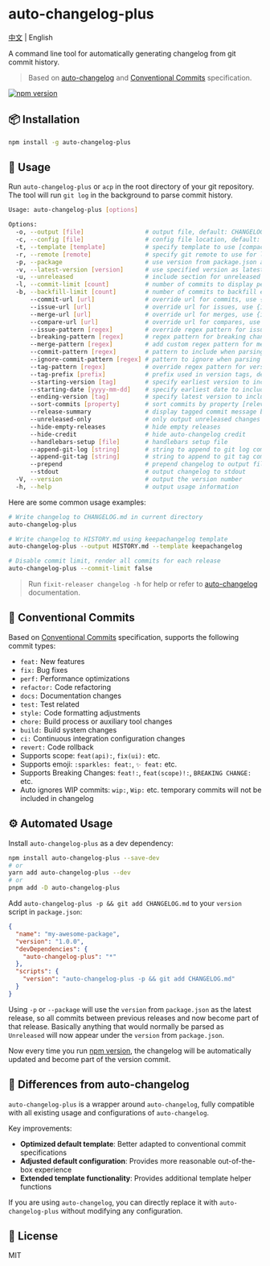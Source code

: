# auto-changelog-plus

[中文](./README.md) | English

A command line tool for automatically generating changelog from git commit history.

> Based on [auto-changelog](https://github.com/CookPete/auto-changelog) and [Conventional Commits](https://www.conventionalcommits.org/en/v1.0.0/) specification.

[![npm version](https://img.shields.io/npm/v/auto-changelog-plus.svg)](https://www.npmjs.com/package/auto-changelog-plus)

## 📦 Installation

```bash
npm install -g auto-changelog-plus
```

## 🚀 Usage

Run `auto-changelog-plus` or `acp` in the root directory of your git repository. The tool will run `git log` in the background to parse commit history.

```bash
Usage: auto-changelog-plus [options]

Options:
  -o, --output [file]                 # output file, default: CHANGELOG.md
  -c, --config [file]                 # config file location, default: .auto-changelog
  -t, --template [template]           # specify template to use [compact, keepachangelog, json], default: compact
  -r, --remote [remote]               # specify git remote to use for links, default: origin
  -p, --package                       # use version from package.json as latest release
  -v, --latest-version [version]      # use specified version as latest release
  -u, --unreleased                    # include section for unreleased changes
  -l, --commit-limit [count]          # number of commits to display per release, default: 3
  -b, --backfill-limit [count]        # number of commits to backfill empty releases with, default: 3
      --commit-url [url]              # override url for commits, use {id} for commit id
      --issue-url [url]               # override url for issues, use {id} for issue id
      --merge-url [url]               # override url for merges, use {id} for merge id
      --compare-url [url]             # override url for compares, use {from} and {to} for tags
      --issue-pattern [regex]         # override regex pattern for issues in commit messages
      --breaking-pattern [regex]      # regex pattern for breaking change commits
      --merge-pattern [regex]         # add custom regex pattern for merge commits
      --commit-pattern [regex]        # pattern to include when parsing commits
      --ignore-commit-pattern [regex] # pattern to ignore when parsing commits
      --tag-pattern [regex]           # override regex pattern for version tags
      --tag-prefix [prefix]           # prefix used in version tags, default: v
      --starting-version [tag]        # specify earliest version to include in changelog
      --starting-date [yyyy-mm-dd]    # specify earliest date to include in changelog
      --ending-version [tag]          # specify latest version to include in changelog
      --sort-commits [property]       # sort commits by property [relevance, date, date-desc, subject, subject-desc], default: relevance
      --release-summary               # display tagged commit message body as release summary
      --unreleased-only               # only output unreleased changes
      --hide-empty-releases           # hide empty releases
      --hide-credit                   # hide auto-changelog credit
      --handlebars-setup [file]       # handlebars setup file
      --append-git-log [string]       # string to append to git log command
      --append-git-tag [string]       # string to append to git tag command
      --prepend                       # prepend changelog to output file
      --stdout                        # output changelog to stdout
  -V, --version                       # output the version number
  -h, --help                          # output usage information
```

Here are some common usage examples:

```bash
# Write changelog to CHANGELOG.md in current directory
auto-changelog-plus

# Write changelog to HISTORY.md using keepachangelog template
auto-changelog-plus --output HISTORY.md --template keepachangelog

# Disable commit limit, render all commits for each release
auto-changelog-plus --commit-limit false
```

> Run `fixit-releaser changelog -h` for help or refer to [auto-changelog](https://github.com/cookpete/auto-changelog) documentation.

## 📝 Conventional Commits

Based on [Conventional Commits](https://www.conventionalcommits.org/en/v1.0.0/) specification, supports the following commit types:

- `feat:` New features
- `fix:` Bug fixes
- `perf:` Performance optimizations
- `refactor:` Code refactoring
- `docs:` Documentation changes
- `test:` Test related
- `style:` Code formatting adjustments
- `chore:` Build process or auxiliary tool changes
- `build:` Build system changes
- `ci:` Continuous integration configuration changes
- `revert:` Code rollback
- Supports scope: `feat(api):`, `fix(ui):` etc.
- Supports emoji: `:sparkles: feat:`, `✨ feat:` etc.
- Supports Breaking Changes: `feat!:`, `feat(scope)!:`, `BREAKING CHANGE:` etc.
- Auto ignores WIP commits: `wip:`, `Wip:` etc. temporary commits will not be included in changelog

## ⚙️ Automated Usage

Install `auto-changelog-plus` as a dev dependency:

```bash
npm install auto-changelog-plus --save-dev
# or
yarn add auto-changelog-plus --dev
# or
pnpm add -D auto-changelog-plus
```

Add `auto-changelog-plus -p && git add CHANGELOG.md` to your `version` script in `package.json`:

```json
{
  "name": "my-awesome-package",
  "version": "1.0.0",
  "devDependencies": {
    "auto-changelog-plus": "*"
  },
  "scripts": {
    "version": "auto-changelog-plus -p && git add CHANGELOG.md"
  }
}
```

Using `-p` or `--package` will use the `version` from `package.json` as the latest release, so all commits between previous releases and now become part of that release. Basically anything that would normally be parsed as `Unreleased` will now appear under the `version` from `package.json`.

Now every time you run [npm version](https://docs.npmjs.com/cli/version), the changelog will be automatically updated and become part of the version commit.

## 🔄 Differences from auto-changelog

`auto-changelog-plus` is a wrapper around `auto-changelog`, fully compatible with all existing usage and configurations of `auto-changelog`.

Key improvements:

- **Optimized default template**: Better adapted to conventional commit specifications
- **Adjusted default configuration**: Provides more reasonable out-of-the-box experience
- **Extended template functionality**: Provides additional template helper functions

If you are using `auto-changelog`, you can directly replace it with `auto-changelog-plus` without modifying any configuration.

## 📄 License

MIT
